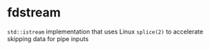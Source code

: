 # fdstream

`std::istream` implementation that uses Linux `splice(2)` to
accelerate skipping data for pipe inputs
